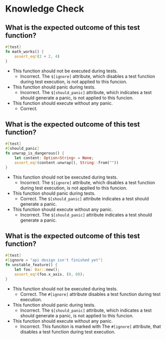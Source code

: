 # Knowledge Check

## What is the expected outcome of this test function?

```rust
#[test]
fn math_works() {
    assert_eq!(2 + 2, 4)
}
```

- This function should not be executed during tests.
  - Incorrect. The `$[ignore]` attribute, which disables a test function during test execution, is
        not applied to this funcion.
- This function should panic during tests.
  - Incorrect. The `$[should_panic]` attribute, which indicates a test should generate a panic, is
        not applied to this funcion.
- This function should execute without any panic.
  - Correct.

## What is the expected outcome of this test function?

```rust
#[test]
#[should_panic]
fn unwrap_is_dangerous() {
    let content: Option<String> = None;
    assert_eq!(content.unwrap(), String::from(""))
}
```

- This function should not be executed during tests.
  - Incorrect. The `$[ignore]` attribute, which disables a test function during test execution, is
        not applied to this funcion.
- This function should panic during tests.
  - Correct. The `$[should_panic]` attribute indicates a test should generate a panic.
- This function should execute without any panic.
  - Incorrect. The `$[should_panic]` attribute indicates a test should generate a panic.

## What is the expected outcome of this test function?

```rust
#[test]
#[ignore = "api design isn't finished yet"]
fn unstable_feature() {
    let foo: Bar::new();
    assert_eq!(foo.x_axis, (0, 0));
}
```

- This function should not be executed during tests.
  - Correct. The `#[ignore]` attribute disables a test function during test execution.
- This function should panic during tests.
  - Incorrect. The `$[should_panic]` attribute, which indicates a test should generate a panic, is
        not applied to this funcion.
- This function should execute without any panic.
  - Incorrect. This funciton is marked with The `#[ignore]` attribute, that disables a test function
        during test execution.
